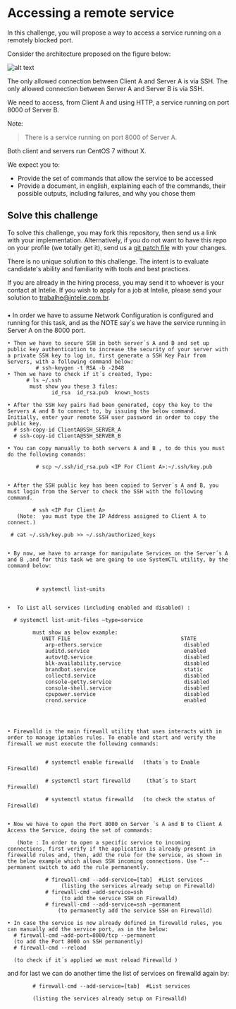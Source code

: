 # Accessing a remote service

In this challenge, you will propose a way to access a service running on a remotely blocked port.

Consider the architecture proposed on the figure below:
 
![alt text](https://github.com/intelie/challenge-remote-access/raw/master/example%20network%20infrastructure.png "Example network infrastructure")

The only allowed connection between Client A and Server A is via SSH.
The only allowed connection between Server A and Server B is via SSH.

We need to access, from Client A and using HTTP, a service running on port 8000 of Server B.

Note:
> There is a service running on port 8000 of Server A.

Both client and servers run CentOS 7 without X.

We expect you to:
* Provide the set of commands that allow the service to be accessed
* Provide a document, in english, explaining each of the commands, their possible outputs, including failures, and why you chose them

## Solve this challenge

To solve this challenge, you may fork this repository, then 
send us a link with your implementation. Alternatively, if you do not want to have this repo on
your profile (we totally get it), send us a 
[git patch file](https://www.devroom.io/2009/10/26/how-to-create-and-apply-a-patch-with-git/) 
with your changes.

There is no unique solution to this challenge. The intent is to evaluate candidate's ability and familiarity with tools and best practices.

If you are already in the hiring process, you may send it to 
 whoever is your contact at Intelie. If you wish to apply for a job at 
 Intelie, please send your solution to [trabalhe@intelie.com.br](mailto:trabalhe@intelie.com.br).
 
 ###
 
  • In order we have to assume Network Configuration is configured and running for this task, and as the NOTE say´s we have the service running in Server A on the 8000 port.
      
    • Then we have to secure SSH in both server´s A and B and set up public key authentication to increase the security of your server with a private SSH key to log in, first generate a SSH Key Pair from Servers, with a following command below:
             # ssh-keygen -t RSA -b -2048
    • Then we have to check if it´s created, Type:
          # ls ~/.ssh
           must show you these 3 files:
                  id_rsa  id_rsa.pub  known_hosts

    • After the SSH key pairs had been generated, copy the key to the Servers A and B to connect to, by issuing the below command. Initially, enter your remote SSH user password in order to copy the public key.
      # ssh-copy-id ClientA@SSH_SERVER_A
      # ssh-copy-id ClientA@SSH_SERVER_B
      
    • You can copy manually to both servers A and B , to do this you must do the following comands:

             # scp ~/.ssh/id_rsa.pub <IP For Client A>:~/.ssh/key.pub 


    • After the SSH public key has been copied to Server´s A and B, you must login from the Server to check the SSH with the following command. 

            # ssh <IP For Client A>
       (Note:  you must type the IP Address assigned to Client A to connect.)

     # cat ~/.ssh/key.pub >> ~/.ssh/authorized_keys 

      
    • By now, we have to arrange for manipulate Services on the Server´s A and B ,and for this task we are going to use SystemCTL utility, by the command below:

 #
             # systemctl list-units


    •  To List all services (including enabled and disabled) :
       
      # systemctl list-unit-files –type=service

            must show as below example:
               UNIT FILE                                   STATE   
                arp-ethers.service                          disabled
                auditd.service                              enabled 
                autovt@.service                             disabled
                blk-availability.service                    disabled
                brandbot.service                            static  
                collectd.service                            disabled
                console-getty.service                       disabled
                console-shell.service                       disabled
                cpupower.service                            disabled
                crond.service                               enabled 
                



    • Firewalld is the main firewall utility that uses interacts with in order to manage iptables rules. To enable and start and verify the firewall we must execute the following commands:


                # systemctl enable firewalld   (thats´s to Enable Firewalld)

                # systemctl start firewalld     (that´s to Start Firewalld)

                # systemctl status firewalld   (to check the status of Firewalld)


    • Now we have to open the Port 8000 on Server ´s A and B to Client A Access the Service, doing the set of commands:
      
       (Note : In order to open a specific service to incoming connections, first verify if the application is already present in firewalld rules and, then, add the rule for the service, as shown in the below example which allows SSH incoming connections. Use “--permanent switch to add the rule permanently.

                # firewall-cmd --add-service=[tab]  #List services 
                     (listing the services already setup on Firewalld)
                # firewall-cmd –add-service=ssh
                     (to add the service SSH on Firewalld)
                # firewall-cmd --add-service=ssh –permanent
                    (to permanently add the service SSH on Firewalld)

    • In case the service is now already defined in firewalld rules, you can manually add the service port, as in the below:
      # firewall-cmd –add-port=8000/tcp --permanent
      (to add the Port 8000 on SSH permanently)
      # firewall-cmd --reload
       
      (to check if it´s applied we must reload Firewalld )
and for last we can do another time the list of services on firewalld again by:

            # firewall-cmd --add-service=[tab]  #List services 

            (listing the services already setup on Firewalld)
